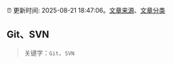 :alarm_clock: 更新时间: 2025-08-21 18:47:06。[文章来源](/README.md)、[文章分类](/TAGS.md)

## Git、SVN


> 关键字：`Git`、`SVN`



